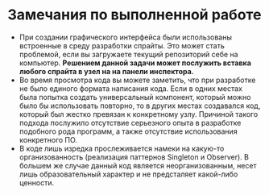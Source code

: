 # Замечания по выполненной работе #
* При создании графического интерфейса были использованы встроенные в среду разработки спрайты. Это может стать проблемой, если вы загружаете текущий репозиторий себе на компьютер. **Решением данной задачи может послужить вставка любого спрайта в узел на на панели инспектора.**
* Во время просмотра кода вы можете заметить, что при разработке не было единого формата написания кода. Если в одних местах была попытка создать универсальный компонент, который можно было бы использовать повторно, то в других местах создавался код, который был жестко превязан к конкретному узлу. Причиной такого подхода послужило отсутствие серьезного опыта в разработке подобного рода программ, а также отсутствие использования конкретного ПО.
* В коде лишь изредка прослеживается намеки на какую-то организованность (реализация паттернов Singleton и Observer). В большем же случае данный код является неорганизованным, несет лишь образовательный характер и не предсталяет какой-либо ценности.
